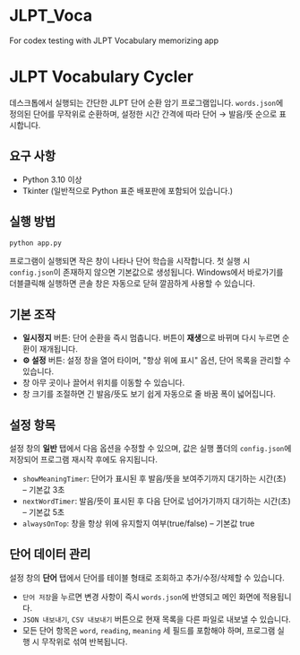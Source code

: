 # JLPT_Voca
For codex testing with JLPT Vocabulary memorizing app
# JLPT Vocabulary Cycler

데스크톱에서 실행되는 간단한 JLPT 단어 순환 암기 프로그램입니다. `words.json`에 정의된 단어를 무작위로 순환하며, 설정한 시간 간격에 따라 단어 → 발음/뜻 순으로 표시합니다.

## 요구 사항
- Python 3.10 이상
- Tkinter (일반적으로 Python 표준 배포판에 포함되어 있습니다.)

## 실행 방법
```bash
python app.py
```
프로그램이 실행되면 작은 창이 나타나 단어 학습을 시작합니다. 첫 실행 시 `config.json`이 존재하지 않으면 기본값으로 생성됩니다. Windows에서 바로가기를 더블클릭해 실행하면 콘솔 창은 자동으로 닫혀 깔끔하게 사용할 수 있습니다.

## 기본 조작
- **일시정지** 버튼: 단어 순환을 즉시 멈춥니다. 버튼이 **재생**으로 바뀌며 다시 누르면 순환이 재개됩니다.
- **⚙️ 설정** 버튼: 설정 창을 열어 타이머, "항상 위에 표시" 옵션, 단어 목록을 관리할 수 있습니다.
- 창 아무 곳이나 끌어서 위치를 이동할 수 있습니다.
- 창 크기를 조절하면 긴 발음/뜻도 보기 쉽게 자동으로 줄 바꿈 폭이 넓어집니다.

## 설정 항목
설정 창의 **일반** 탭에서 다음 옵션을 수정할 수 있으며, 값은 실행 폴더의 `config.json`에 저장되어 프로그램 재시작 후에도 유지됩니다.
- `showMeaningTimer`: 단어가 표시된 후 발음/뜻을 보여주기까지 대기하는 시간(초) – 기본값 3초
- `nextWordTimer`: 발음/뜻이 표시된 후 다음 단어로 넘어가기까지 대기하는 시간(초) – 기본값 5초
- `alwaysOnTop`: 창을 항상 위에 유지할지 여부(true/false) – 기본값 true

## 단어 데이터 관리
설정 창의 **단어** 탭에서 단어를 테이블 형태로 조회하고 추가/수정/삭제할 수 있습니다.

- `단어 저장`을 누르면 변경 사항이 즉시 `words.json`에 반영되고 메인 화면에 적용됩니다.
- `JSON 내보내기`, `CSV 내보내기` 버튼으로 현재 목록을 다른 파일로 내보낼 수 있습니다.
- 모든 단어 항목은 `word`, `reading`, `meaning` 세 필드를 포함해야 하며, 프로그램 실행 시 무작위로 섞여 반복됩니다.
